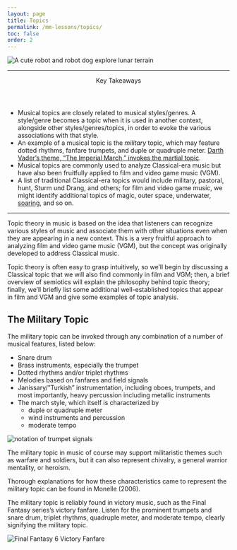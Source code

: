 ```yaml
---
layout: page
title: Topics
permalink: /mm-lessons/topics/
toc: false
order: 2
---
```



![A cute robot and robot dog explore lunar terrain](/images/robot.jpg)

----

<div class="textbox textbox--key-takeaways"><header class="textbox__header">
<p class="textbox__title">Key Takeaways</p>
</header>
<div class="textbox__content">

* Musical topics are closely related to musical styles/genres. A style/genre becomes a topic when it is used in another context, alongside other styles/genres/topics, in order to evoke the various associations with that style.
* An example of a musical topic is the *military* topic, which may feature dotted rhythms, fanfare trumpets, and duple or quadruple meter. [Darth Vader’s theme, “The Imperial March,” invokes the martial topic](https://www.youtube.com/watch?v=-bzWSJG93P8).
* Musical topics are commonly used to analyze Classical-era music but have also been fruitfully applied to film and video game music (VGM).
* A list of traditional Classical-era topics would include military, pastoral, hunt, Sturm und Drang, and others; for film and video game music, we might identify additional topics of magic, outer space, underwater, [soaring](https://mtosmt.org/issues/mto.19.25.2/mto.19.25.2.atkinson.html), and so on.

</div>
</div>

----

Topic theory in music is based on the idea that listeners can recognize various styles of music and associate them with other situations even when they are appearing in a new context. This is a very fruitful approach to analyzing film and video game music (VGM), but the concept was originally developed to address Classical music.

Topic theory is often easy to grasp intuitively, so we’ll begin by discussing a Classical topic that we will also find commonly in film and VGM; then, a brief overview of semiotics will explain the philosophy behind topic theory; finally, we’ll briefly list some additional well-established topics that appear in film and VGM and give some examples of topic analysis.

## The Military Topic

The military topic can be invoked through any combination of a number of musical features, listed below:

* Snare drum
* Brass instruments, especially the trumpet
* Dotted rhythms and/or triplet rhythms
* Melodies based on fanfares and field signals
* Janissary/”Turkish” instrumentation, including oboes, trumpets, and most importantly, heavy percussion including metallic instruments
* The march style, which itself is characterized by
	* duple or quadruple meter
	* wind instruments and percussion
	* moderate tempo

![notation of trumpet signals](/images/trumpet-signals.png)

The military topic in music of course may support militaristic themes such as warfare and soldiers, but it can also represent chivalry, a general warrior mentality, or heroism.

Thorough explanations for how these characteristics came to represent the military topic can be found in Monelle (2006).

The military topic is reliably found in victory music, such as the Final Fantasy series’s victory fanfare. Listen for the prominent trumpets and snare drum, triplet rhythms, quadruple meter, and moderate tempo, clearly signifying the military topic.

![Final Fantasy 6 Victory Fanfare](https://soundcloud.com/starheaven07/final-fantasy-6-victory)